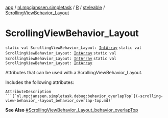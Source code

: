 [app](../../../index.md) / [nl.mpcjanssen.simpletask](../../index.md) / [R](../index.md) / [styleable](index.md) / [ScrollingViewBehavior_Layout](.)

# ScrollingViewBehavior_Layout

`static val ScrollingViewBehavior_Layout: `[`IntArray`](https://kotlinlang.org/api/latest/jvm/stdlib/kotlin/-int-array/index.html)
`static val ScrollingViewBehavior_Layout: `[`IntArray`](https://kotlinlang.org/api/latest/jvm/stdlib/kotlin/-int-array/index.html)
`static val ScrollingViewBehavior_Layout: `[`IntArray`](https://kotlinlang.org/api/latest/jvm/stdlib/kotlin/-int-array/index.html)
`static val ScrollingViewBehavior_Layout: `[`IntArray`](https://kotlinlang.org/api/latest/jvm/stdlib/kotlin/-int-array/index.html)

Attributes that can be used with a ScrollingViewBehavior_Layout.

Includes the following attributes:

    AttributeDescription ```[`nl.mpcjanssen.simpletask.debug:behavior_overlapTop`](-scrolling-view-behavior_-layout_behavior_overlap-top.md)`

**See Also**
[#ScrollingViewBehavior_Layout_behavior_overlapTop](-scrolling-view-behavior_-layout_behavior_overlap-top.md)

